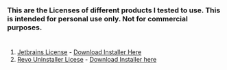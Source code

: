 ### This are the Licenses of different products I tested to use. This is intended for personal use only. Not for commercial purposes.
#

1. [Jetbrains License](https://github.com/dindoquitor/MyLicenses/blob/main/Licenses.md) - [Download Installer Here](https://download.jetbrains.com/webstorm/WebStorm-2023.1.3.exe)
2. [Revo Uninstaller Licese](https://github.com/dindoquitor/MyLicenses/blob/main/RevoUninstaller.md) - [Download Installer here](https://download.revouninstaller.com/download/RevoUninProSetup.exe)